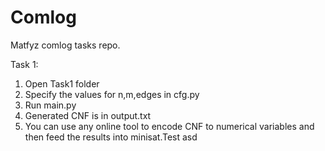 # Comlog
Matfyz comlog tasks repo.

Task 1:
1. Open Task1 folder 
2. Specify the values for n,m,edges in cfg.py
3. Run main.py
4. Generated CNF is in output.txt
5. You can use any online tool to encode CNF to numerical variables and then feed the results into minisat.Test asd
